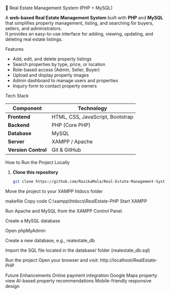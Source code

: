  🏡 Real Estate Management System (PHP + MySQL)

A **web-based Real Estate Management System** built with **PHP** and **MySQL** that simplifies property management, listing, and searching for buyers, sellers, and administrators.  
It provides an easy-to-use interface for adding, viewing, updating, and deleting real estate listings.

  Features

-  Add, edit, and delete property listings  
-  Search properties by type, price, or location  
-  Role-based access (Admin, Seller, Buyer)  
-  Upload and display property images  
-  Admin dashboard to manage users and properties  
-  Inquiry form to contact property owners  

  Tech Stack

| Component | Technology |
|------------|-------------|
| **Frontend** | HTML, CSS, JavaScript, Bootstrap |
| **Backend** | PHP (Core PHP) |
| **Database** | MySQL |
| **Server** | XAMPP / Apache |
| **Version Control** | Git & GitHub |

  How to Run the Project Locally

1. **Clone this repository**
   ```bash
   git clone https://github.com/RasikaMala/Real-Estate-Management-System
Move the project to your XAMPP htdocs folder

makefile
Copy code
C:\xampp\htdocs\RealEstate-PHP
Start XAMPP

Run Apache and MySQL from the XAMPP Control Panel.

Create a MySQL database

Open phpMyAdmin

Create a new database, e.g., realestate_db

Import the SQL file located in the database/ folder (realestate_db.sql)

Run the project
Open your browser and visit:
http://localhost/RealEstate-PHP

 Future Enhancements
 Online payment integration
 Google Maps property view
 AI-based property recommendations
 Mobile-friendly responsive design
